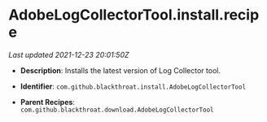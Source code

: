 # AdobeLogCollectorTool.install.recipe

_Last updated 2021-12-23 20:01:50Z_

- **Description**: Installs the latest version of Log Collector tool.

- **Identifier**: `com.github.blackthroat.install.AdobeLogCollectorTool`

- **Parent Recipes**: `com.github.blackthroat.download.AdobeLogCollectorTool`
